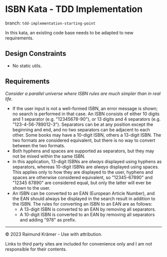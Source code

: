 # ISBN Kata - TDD Implementation

branch: `tdd-implementation-starting-point`

In this kata, an existing code base needs to be adapted to new requirements.

## Design Constraints

- No static utils.

## Requirements

*Consider a parallel universe where ISBN rules are much simpler than in real life.*

- If the user input is not a well-formed ISBN, an error message is shown; no search is performed in that case. An ISBN consists of either 10 digits and 1 separator (e.g. "12345678-90"), or 13 digits and 4 separators (e.g. "123-4-56-789012-3"). Separators can be at any position except the beginning and end, and no two separators can be adjacent to each other. Some books may have a 10-digit ISBN, others a 13-digit ISBN. The two formats are considered equivalent, but there is no way to convert between the two formats.
- Both hyphens and spaces are supported as separators, but they may not be mixed within the same ISBN.
- In this application, 13-digit ISBNs are *always* displayed using hyphens as separators, whereas 10-digit ISBNs are *always* displayed using spaces. This applies only to how they are displayed to the user, hyphens and spaces are otherwise considered equivalent, so "12345-67890" and "12345 67890" are considered equal, but only the latter will ever be shown to the user.
- An ISBN can be converted to an EAN (European Article Number), and the EAN should always be displayed in the search result in addition to the ISBN. The rules for converting an ISBN to an EAN are as follows:
  - A 13-digit ISBN is converted to an EAN by removing all separators.
  - A 10-digit ISBN is converted to an EAN by removing all separators and adding "978" as prefix.

___

© 2023 Raimund Krämer - Use with attribution.

Links to third party sites are included for convenience only and I am not responsible for their contents.
